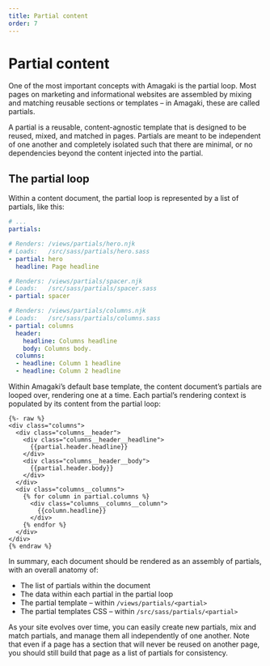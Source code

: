 ```yaml
---
title: Partial content
order: 7
---
```

# Partial content

One of the most important concepts with Amagaki is the partial loop. Most pages
on marketing and informational websites are assembled by mixing and matching
reusable sections or templates – in Amagaki, these are called partials.

A partial is a reusable, content-agnostic template that is designed to be
reused, mixed, and matched in pages. Partials are meant to be independent of one
another and completely isolated such that there are minimal, or no dependencies
beyond the content injected into the partial.

## The partial loop

Within a content document, the partial loop is represented by a list of
partials, like this:


```yaml
# ...
partials:

# Renders: /views/partials/hero.njk
# Loads:   /src/sass/partials/hero.sass
- partial: hero  
  headline: Page headline

# Renders: /views/partials/spacer.njk
# Loads:   /src/sass/partials/spacer.sass
- partial: spacer

# Renders: /views/partials/columns.njk
# Loads:   /src/sass/partials/columns.sass
- partial: columns
  header:
    headline: Columns headline
    body: Columns body.
  columns: 
  - headline: Column 1 headline
  - headline: Column 2 headline
```

Within Amagaki’s default base template, the content document’s partials are
looped over, rendering one at a time. Each partial’s rendering context is
populated by its content from the partial loop:

```nunjucks
{%- raw %}
<div class="columns">
  <div class="columns__header">
    <div class="columns__header__headline">
      {{partial.header.headline}}
    </div>
    <div class="columns__header__body">
      {{partial.header.body}}
    </div>
  </div>
  <div class="columns__columns">
    {% for column in partial.columns %}
      <div class="columns__columns__column">
        {{column.headline}}
      </div>
    {% endfor %}
  </div>
</div>
{% endraw %}
```

In summary, each document should be rendered as an assembly of partials, with an
overall anatomy of:

*   The list of partials within the document
*   The data within each partial in the partial loop
*   The partial template – within `/views/partials/<partial>`
*   The partial templates CSS – within `/src/sass/partials/<partial>`

As your site evolves over time, you can easily create new partials, mix and
match partials, and manage them all independently of one another. Note that even
if a page has a section that will never be reused on another page, you should
still build that page as a list of partials for consistency.
